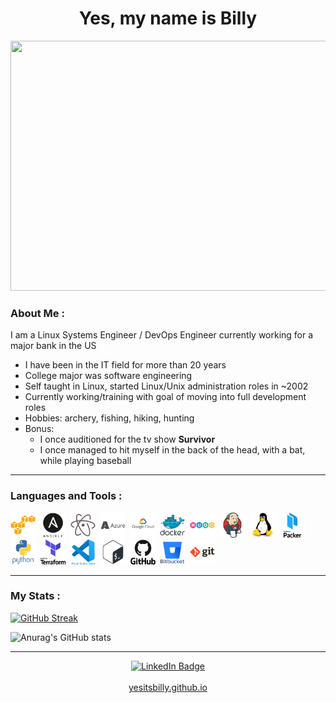 

<h1 align="center">Yes, my name is Billy</h1>

<p align="center"><img src="https://media.giphy.com/media/dWesBcTLavkZuG35MI/giphy.gif" width="600" height="400"  /></p>

### About Me :

I am a Linux Systems Engineer / DevOps Engineer currently working for a major bank in the US 

- I have been in the IT field for more than 20 years
- College major was software engineering
- Self taught in Linux, started Linux/Unix administration roles in ~2002
- Currently working/training with goal of moving into full development roles
- Hobbies: archery, fishing, hiking, hunting
- Bonus: 
  - I once auditioned for the tv show **Survivor**
  - I once managed to hit myself in the back of the head, with a bat, while playing baseball

---

### Languages and Tools :

<p>
<img src="https://github.com/devicons/devicon/blob/master/icons/amazonwebservices/amazonwebservices-original.svg" title="AWS" alt="AWS" width="40" height="40"/>&nbsp;
<img src="https://github.com/devicons/devicon/blob/master/icons/ansible/ansible-plain-wordmark.svg" title="Ansible" alt="Ansible" width="40" height="40"/>&nbsp;
<img src="https://github.com/devicons/devicon/blob/master/icons/atom/atom-original.svg" title="Atom" alt="Atom" width="40" height="40"/>&nbsp;
<img src="https://github.com/devicons/devicon/blob/master/icons/azure/azure-plain-wordmark.svg" title="Azure" alt="Azure" width="40" height="40"/>&nbsp;
<img src="https://github.com/devicons/devicon/blob/master/icons/googlecloud/googlecloud-original-wordmark.svg" title="GCP" alt="GCP" width="40" height="40"/>&nbsp;
<img src="https://github.com/devicons/devicon/blob/master/icons/docker/docker-original-wordmark.svg" title="Docker" alt="Docker" width="40" height="40"/>&nbsp;
<img src="https://github.com/devicons/devicon/blob/master/icons/hugo/hugo-original-wordmark.svg" title="Hugo" alt="Hugo" width="40" height="40"/>&nbsp;
<img src="https://github.com/devicons/devicon/blob/master/icons/jenkins/jenkins-original.svg" title="Jenkins" alt="Jenkins" width="40" height="40"/>&nbsp;
<img src="https://github.com/devicons/devicon/blob/master/icons/linux/linux-original.svg" title="Linux" alt="Linux" width="40" height="40"/>&nbsp;
<img src="https://github.com/devicons/devicon/blob/master/icons/packer/packer-original-wordmark.svg" title="Packer" alt="Packer" width="40" height="40"/>&nbsp;
<img src="https://github.com/devicons/devicon/blob/master/icons/python/python-original-wordmark.svg" title="Python" alt="Python" width="40" height="40"/>&nbsp;
<img src="https://github.com/devicons/devicon/blob/master/icons/terraform/terraform-original-wordmark.svg" title="Terraform" alt="Terraform" width="40" height="40"/>&nbsp;
<img src="https://github.com/devicons/devicon/blob/master/icons/vscode/vscode-original-wordmark.svg" title="VSCode" alt="VSCode" width="40" height="40"/>&nbsp;
<img src="https://github.com/devicons/devicon/blob/master/icons/bash/bash-plain.svg" title="Bash" alt="Bash" width="40" height="40"/>&nbsp;
<img src="https://github.com/devicons/devicon/blob/master/icons/github/github-original-wordmark.svg" title="Github" alt="GitHub" width="40" height="40"/>&nbsp;
<img src="https://github.com/devicons/devicon/blob/master/icons/bitbucket/bitbucket-original-wordmark.svg" title="BitBucket" alt="BitBucket" width="40" height="40"/>&nbsp;
<img src="https://github.com/devicons/devicon/blob/master/icons/git/git-original-wordmark.svg" title="Git" alt="Git" width="40" height="40"/>&nbsp;
</p>

---

### My Stats :
[![GitHub Streak](http://github-readme-streak-stats.herokuapp.com?user=yesitsbilly&theme=dark)](https://git.io/streak-stats)


![Anurag's GitHub stats](https://github-readme-stats.vercel.app/api?username=yesitsbilly&show_icons=true&theme=dark)

---

<!-- ### Blog Posts : -->
<!-- BLOG-POST-LIST:START -->
<!-- BLOG-POST-LIST:END -->


<p align="center">
<a href="https://www.linkedin.com/in/billymcchristian"><img src="https://img.shields.io/badge/-billymcchristian-blue?style=flat-square&logo=Linkedin&logoColor=white" alt="LinkedIn Badge"></a>
<br>
<img src="https://komarev.com/ghpvc/?username=yesmynameisbilly&style=flat-square&color=blue" alt="">
<br>
<a href="https://yesitsbilly.github.io">yesitsbilly.github.io</a></p>
